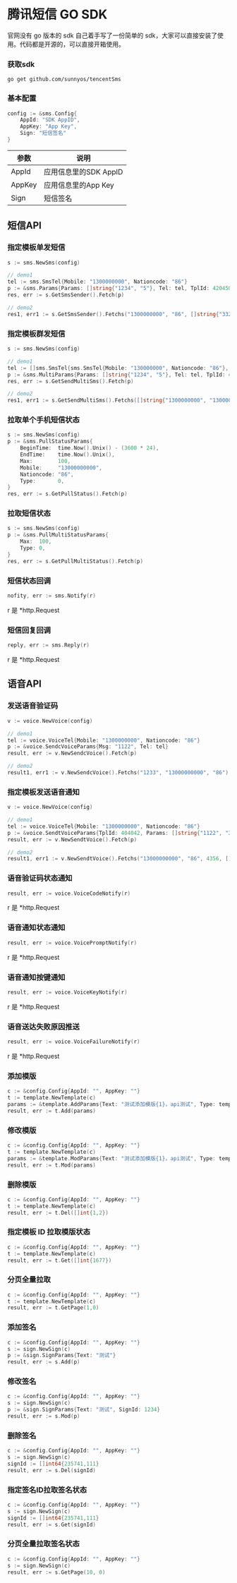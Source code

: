 # 腾讯短信 GO SDK

官网没有 go 版本的 sdk 自己着手写了一份简单的 sdk，大家可以直接安装了使用。代码都是开源的，可以直接开箱使用。

### 获取sdk

```shell
go get github.com/sunnyos/tencentSms
```

### 基本配置

```go
config := &sms.Config{
	AppId: "SDK AppID",
	AppKey: "App Key",
	Sign: "短信签名"
}
```

参数  | 说明
------------- | -------------
AppId|应用信息里的SDK AppID
AppKey|应用信息里的App Key
Sign|短信签名

## 短信API

### 指定模板单发短信

```go
s := sms.NewSms(config)

// demo1
tel := sms.SmsTel{Mobile: "1300000000", Nationcode: "86"}
p := &sms.Params{Params: []string{"1234", "5"}, Tel: tel, TplId: 420450}
res, err := s.GetSmsSender().Fetch(p)

// demo2
res1, err1 := s.GetSmsSender().Fetchs("1300000000", "86", []string{"33221", "5"}, 420450)
```

### 指定模板群发短信

```go
s := sms.NewSms(config)

// demo1
tel := []sms.SmsTel{sms.SmsTel{Mobile: "130000000", Nationcode: "86"}, sms.SmsTel{Mobile: "1300000001", Nationcode: "86"}}
p := &sms.MultiParams{Params: []string{"1234", "5"}, Tel: tel, TplId: 420450}
res, err := s.GetSendMultiSms().Fetch(p)

// demo2
res1, err1 := s.GetSendMultiSms().Fetchs([]string{"1300000000", "1300000001"}, []string{"86", "86"}, []string{"33221", "5"}, 420450)
```

### 拉取单个手机短信状态

```go
s := sms.NewSms(config)
p := &sms.PullStatusParams{
	BeginTime:  time.Now().Unix() - (3600 * 24),
	EndTime:    time.Now().Unix(),
	Max:        100,
	Mobile:     "13000000000",
	Nationcode: "86",
	Type:       0,
}
res, err := s.GetPullStatus().Fetch(p)
```

### 拉取短信状态

```go
s := sms.NewSms(config)
p := &sms.PullMultiStatusParams{
	Max:  100,
	Type: 0,
}
res, err := s.GetPullMultiStatus().Fetch(p)
```

### 短信状态回调

```go
nofity, err := sms.Notify(r)
```

r 是 *http.Request

### 短信回复回调

```go
reply, err := sms.Reply(r)
```

r 是 *http.Request

## 语音API

### 发送语音验证码

```go
v := voice.NewVoice(config)

// demo1
tel := voice.VoiceTel{Mobile: "1300000000", Nationcode: "86"}
p := &voice.SendcVoiceParams{Msg: "1122", Tel: tel}
result, err := v.NewSendcVoice().Fetch(p)

// demo2
result1, err1 := v.NewSendcVoice().Fetchs("1233", "13000000000", "86")
```

### 指定模板发送语音通知

```go
v := voice.NewVoice(config)

// demo1
tel := voice.VoiceTel{Mobile: "1300000000", Nationcode: "86"}
p := &voice.SendtVoiceParams{TplId: 404042, Params: []string{"1122", "3"}, Tel: tel}
result, err := v.NewSendtVoice().Fetch(p)

// demo2
result1, err1 := v.NewSendtVoice().Fetchs("13000000000", "86", 4356, []string{})
```

### 语音验证码状态通知

```go
result, err := voice.VoiceCodeNotify(r)
```

r 是 *http.Request

### 语音通知状态通知

```go
result, err := voice.VoicePromptNotify(r)
```

r 是 *http.Request

### 语音通知按键通知

```go
result, err := voice.VoiceKeyNotify(r)
```

r 是 *http.Request

### 语音送达失败原因推送

```go
result, err := voice.VoiceFailureNotify(r)
```

r 是 *http.Request



### 添加模版

```go
c := &config.Config{AppId: "", AppKey: ""}
t := template.NewTemplate(c)
params := &template.AddParams{Text: "测试添加模版{1}，api测试", Type: template.ORDINARY_SMS}
result, err := t.Add(params)
```

### 修改模版

```go
c := &config.Config{AppId: "", AppKey: ""}
t := template.NewTemplate(c)
params := &template.ModParams{Text: "测试添加模版{1}，api测试", Type: template.ORDINARY_SMS,TplId:123}
result, err := t.Mod(params)
```

### 删除模版

```go
c := &config.Config{AppId: "", AppKey: ""}
t := template.NewTemplate(c)
result, err := t.Del([]int{1,2})
```

### 指定模板 ID 拉取模版状态

```go
c := &config.Config{AppId: "", AppKey: ""}
t := template.NewTemplate(c)
result, err := t.Get([]int{1677})
```

### 分页全量拉取

```go
c := &config.Config{AppId: "", AppKey: ""}
t := template.NewTemplate(c)
result, err := t.GetPage(1,0)
```

### 添加签名

```go
c := &config.Config{AppId: "", AppKey: ""}
s := sign.NewSign(c)
p := &sign.SignParams{Text: "测试"}
result, err := s.Add(p)
```

### 修改签名

```go
c := &config.Config{AppId: "", AppKey: ""}
s := sign.NewSign(c)
p := &sign.SignParams{Text: "测试", SignId: 1234}
result, err := s.Mod(p)
```

### 删除签名

```go
c := &config.Config{AppId: "", AppKey: ""}
s := sign.NewSign(c)
signId := []int64{235741,111}
result, err := s.Del(signId)
```

### 指定签名ID拉取签名状态

```go
c := &config.Config{AppId: "", AppKey: ""}
s := sign.NewSign(c)
signId := []int64{235741,111}
result, err := s.Get(signId)
```

### 分页全量拉取签名状态

```go
c := &config.Config{AppId: "", AppKey: ""}
s := sign.NewSign(c)
result, err := s.GetPage(10, 0)
```
